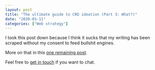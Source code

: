 ```yaml
---
layout: post
title: "The ultimate guide to CRO ideation (Part 3: What?)"
date: "2020-03-11"
categories: ["Web strategy"]
---
```


I took this post down because I think it sucks that my writing has been scraped without my consent to feed bullshit engines.

More on that in this [one remaining post](/my-final-blog-post).

Feel free to [get in touch](/contact) if you want to chat.
